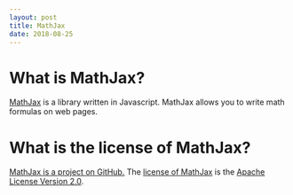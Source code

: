 ```yaml
---
layout: post
title: MathJax
date: 2018-08-25
---
```


# What is MathJax?

[MathJax](https://www.mathjax.org/) is a library written in Javascript. MathJax allows you to write math formulas on web pages.

# What is the license of MathJax?

[MathJax is a project on GitHub.](https://github.com/mathjax/mathjax) The [license of MathJax](https://github.com/mathjax/MathJax/blob/master/LICENSE) is the [Apache License Version 2.0](https://www.apache.org/licenses/LICENSE-2.0.html).
